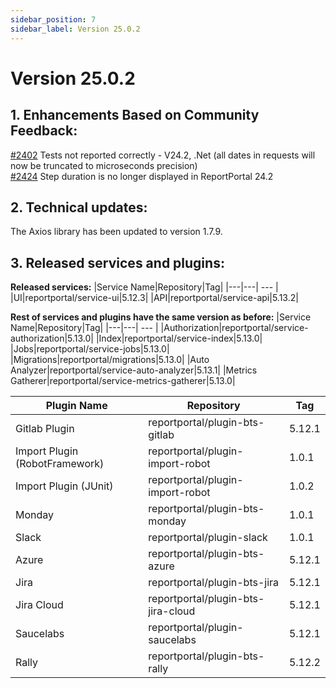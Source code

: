 ```yaml
---
sidebar_position: 7
sidebar_label: Version 25.0.2
---
```


# Version 25.0.2

## 1. Enhancements Based on Community Feedback:
[#2402](https://github.com/reportportal/reportportal/issues/2402) Tests not reported correctly - V24.2, .Net (all dates in requests will now be truncated to microseconds precision)<br/>
[#2424](https://github.com/reportportal/reportportal/issues/2424) Step duration is no longer displayed in ReportPortal 24.2

## 2. Technical updates:
The Axios library has been updated to version 1.7.9.

## 3. Released services and plugins:

**Released services:**
|Service Name|Repository|Tag|
|---|---| --- |
|UI|reportportal/service-ui|5.12.3|
|API|reportportal/service-api|5.13.2|

**Rest of services and plugins have the same version as before:**
|Service Name|Repository|Tag|
|---|---| --- |
|Authorization|reportportal/service-authorization|5.13.0|
|Index|reportportal/service-index|5.13.0|
|Jobs|reportportal/service-jobs|5.13.0|
|Migrations|reportportal/migrations|5.13.0|
|Auto Analyzer|reportportal/service-auto-analyzer|5.13.1|
|Metrics Gatherer|reportportal/service-metrics-gatherer|5.13.0|


|Plugin Name|Repository|Tag|
|---|---| --- |
|Gitlab Plugin|reportportal/plugin-bts-gitlab|5.12.1|
|Import Plugin (RobotFramework)|reportportal/plugin-import-robot|1.0.1|
|Import Plugin (JUnit)|reportportal/plugin-import-robot|1.0.2|
|Monday|reportportal/plugin-bts-monday|1.0.1|
|Slack|reportportal/plugin-slack|1.0.1|
|Azure|reportportal/plugin-bts-azure|5.12.1|
|Jira|reportportal/plugin-bts-jira|5.12.1|
|Jira Cloud|reportportal/plugin-bts-jira-cloud|5.12.1|
|Saucelabs|reportportal/plugin-saucelabs|5.12.1|
|Rally|reportportal/plugin-bts-rally|5.12.2||
